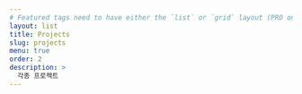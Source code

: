 ```yaml
---
# Featured tags need to have either the `list` or `grid` layout (PRO only).
layout: list
title: Projects
slug: projects
menu: true
order: 2
description: >
  각종 프로젝트
---
```


